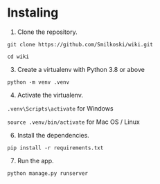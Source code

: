 Instaling
=====

1. Clone the repository.

`git clone https://github.com/Smilkoski/wiki.git`

`cd wiki`

3. Create a virtualenv with Python 3.8 or above

`python -m venv .venv`

4. Activate the virtualenv.

`.venv\Scripts\activate` for Windows

`source .venv/bin/activate` for Mac OS / Linux

6. Install the dependencies.

`pip install -r requirements.txt`

7. Run the app.

`python manage.py runserver`
